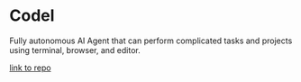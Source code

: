 # Codel

Fully autonomous AI Agent that can perform complicated tasks and projects
using terminal, browser, and editor. 

[link to repo](https://github.com/semanser/codel?tab=readme-ov-file)